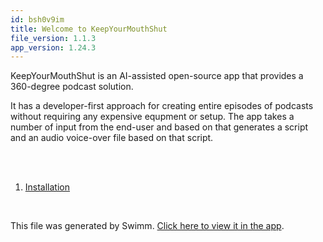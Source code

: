 ```yaml
---
id: bsh0v9im
title: Welcome to KeepYourMouthShut
file_version: 1.1.3
app_version: 1.24.3
---
```


<!-- Intro - Do not remove this comment -->
KeepYourMouthShut is an AI-assisted open-source app that provides a 360-degree podcast solution.

It has a developer-first approach for creating entire episodes of podcasts without requiring any expensive equpment or setup. The app takes a number of input from the end-user and based on that generates a script and an audio voice-over file based on that script.

<br/>

<br/>

<!-- Steps - Do not remove this comment -->
1. [Installation](installation.d5h2djze.sw.md)


<br/>

This file was generated by Swimm. [Click here to view it in the app](https://app.swimm.io/repos/Z2l0aHViJTNBJTNBa2VlcHlvdXJtb3V0aHNodXQlM0ElM0FyYWp0aWxha2plZQ==/playlists/bsh0v9im).

